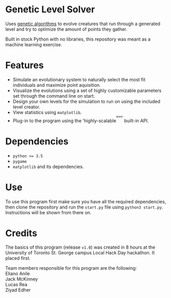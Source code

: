 # Genetic Level Solver
Uses [genetic algorithms](https://en.wikipedia.org/wiki/Genetic_algorithm) to evolve creatures that run through a generated level and try to optimize the amount of points they gather.

Built in stock Python with no libraries, this repository was meant as a machine learning exercise.


# Features

  * Simulate an evolutionary system to naturally select the most fit individuals and maximize point aquisition.
  * Visualize the evolutions using a set of highly customizable parameters set through the command line on start.
  * Design your own levels for the simulation to run on using the included level creator.
  * View statistics using `matplotlib`.
  * Plug-in to the program using the 'highly-scalable<sup><sup><sup>ahem</sup></sup></sup> built-in API.


# Dependencies

  * `python >= 3.5`
  * `pygame`
  * `matplotlib` and its dependencies.


# Use
To use this program first make sure you have all the required dependencies, then clone the repository and run the `start.py` file using `python3 start.py`. Instructions will be shown from there on.


# Credits
The basics of this program (release `v1.0`) was created in 8 hours at the University of Toronto St. George campus Local Hack Day hackathon. It placed first.

Team members responsible for this program are the following:<br />
Eliano Anile<br />
Jack McKinney<br />
Lucas Rea<br />
Ziyad Edher<br />
